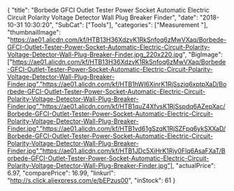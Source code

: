 {
	"title": "Borbede GFCI Outlet Tester Power Socket Automatic Electric Circuit Polarity Voltage Detector Wall Plug Breaker Finder",
	"date": "2018-10-31 10:30:20",
	"SubCat": ["Tools"],
	"categories": ["Measurement "],
	"thumbnailImage": "https://ae01.alicdn.com/kf/HTB13H36XdzvK1RkSnfoq6zMwVXaq/Borbede-GFCI-Outlet-Tester-Power-Socket-Automatic-Electric-Circuit-Polarity-Voltage-Detector-Wall-Plug-Breaker-Finder.jpg_220x220.jpg",
	"BigImage": ["https://ae01.alicdn.com/kf/HTB13H36XdzvK1RkSnfoq6zMwVXaq/Borbede-GFCI-Outlet-Tester-Power-Socket-Automatic-Electric-Circuit-Polarity-Voltage-Detector-Wall-Plug-Breaker-Finder.jpg","https://ae01.alicdn.com/kf/HTB1hWI6XinrK1RjSsziq6xptpXaD/Borbede-GFCI-Outlet-Tester-Power-Socket-Automatic-Electric-Circuit-Polarity-Voltage-Detector-Wall-Plug-Breaker-Finder.jpg","https://ae01.alicdn.com/kf/HTB1quZ4XfvsK1RjSspdq6AZepXac/Borbede-GFCI-Outlet-Tester-Power-Socket-Automatic-Electric-Circuit-Polarity-Voltage-Detector-Wall-Plug-Breaker-Finder.jpg","https://ae01.alicdn.com/kf/HTB1vd61gSzqK1RjSZFpq6ykSXXaD/Borbede-GFCI-Outlet-Tester-Power-Socket-Automatic-Electric-Circuit-Polarity-Voltage-Detector-Wall-Plug-Breaker-Finder.jpg","https://ae01.alicdn.com/kf/HTB1JDc5XiHrK1Rjy0Flq6AsaFXaT/Borbede-GFCI-Outlet-Tester-Power-Socket-Automatic-Electric-Circuit-Polarity-Voltage-Detector-Wall-Plug-Breaker-Finder.jpg"],
	"actualPrice": 6.97,
	"comparePrice": 16.99,
	"linkurl": "http://s.click.aliexpress.com/e/bEPzus00",
	"inStock": 61
}
